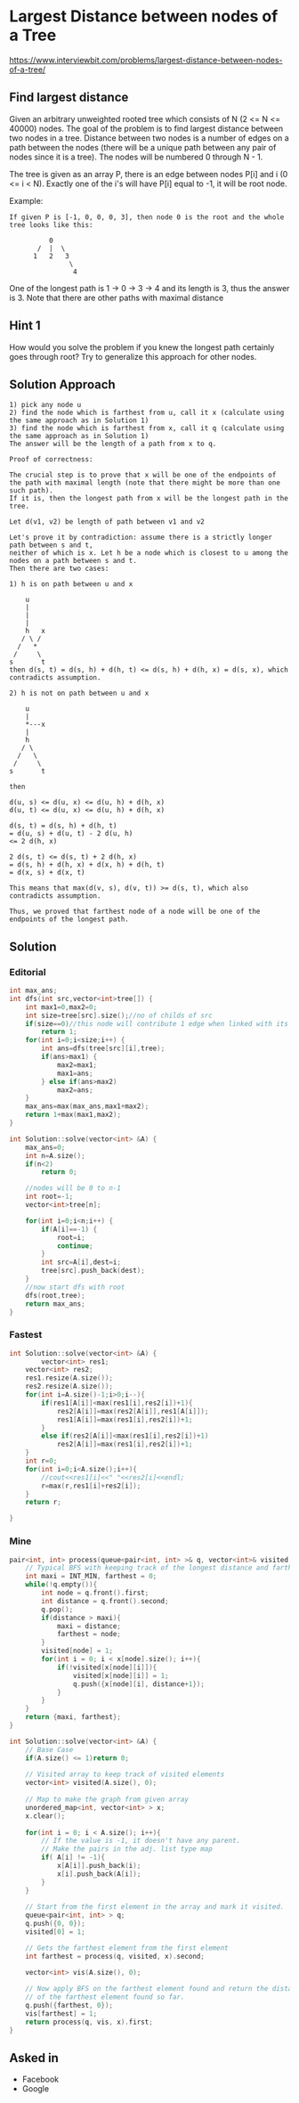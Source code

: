 # Largest Distance between nodes of a Tree

https://www.interviewbit.com/problems/largest-distance-between-nodes-of-a-tree/

## Find largest distance

Given an arbitrary unweighted rooted tree which consists of N (2 <= N <= 40000) nodes.
The goal of the problem is to find largest distance between two nodes in a tree.
Distance between two nodes is a number of edges on a path between the nodes
(there will be a unique path between any pair of nodes since it is a tree).
The nodes will be numbered 0 through N - 1.

The tree is given as an array P, there is an edge between nodes P[i] and i (0 <= i < N).
Exactly one of the i's will have P[i] equal to -1, it will be root node.

Example:

```
If given P is [-1, 0, 0, 0, 3], then node 0 is the root and the whole tree looks like this:

          0
       /  |  \
      1   2   3
               \
                4  
```
One of the longest path is 1 -> 0 -> 3 -> 4 and its length is 3, thus the answer is 3.
Note that there are other paths with maximal distance

## Hint 1

How would you solve the problem if you knew the longest path certainly goes through root? Try to generalize this approach for other nodes.

## Solution Approach
```
1) pick any node u
2) find the node which is farthest from u, call it x (calculate using the same approach as in Solution 1)
3) find the node which is farthest from x, call it q (calculate using the same approach as in Solution 1)
The answer will be the length of a path from x to q.

Proof of correctness:

The crucial step is to prove that x will be one of the endpoints of
the path with maximal length (note that there might be more than one such path).
If it is, then the longest path from x will be the longest path in the tree.

Let d(v1, v2) be length of path between v1 and v2

Let's prove it by contradiction: assume there is a strictly longer path between s and t,
neither of which is x. Let h be a node which is closest to u among the nodes on a path between s and t.
Then there are two cases:

1) h is on path between u and x

    u
    |
    |
    |
    h   x
   / \ /
  /   *
 /     \
s       t 
then d(s, t) = d(s, h) + d(h, t) <= d(s, h) + d(h, x) = d(s, x), which contradicts assumption.

2) h is not on path between u and x

    u
    |
    *---x
    |
    h
   / \
  /   \
 /     \
s       t

then

d(u, s) <= d(u, x) <= d(u, h) + d(h, x)
d(u, t) <= d(u, x) <= d(u, h) + d(h, x)

d(s, t) = d(s, h) + d(h, t)
= d(u, s) + d(u, t) - 2 d(u, h)
<= 2 d(h, x)

2 d(s, t) <= d(s, t) + 2 d(h, x)
= d(s, h) + d(h, x) + d(x, h) + d(h, t)
= d(x, s) + d(x, t)

This means that max(d(v, s), d(v, t)) >= d(s, t), which also contradicts assumption.

Thus, we proved that farthest node of a node will be one of the endpoints of the longest path.
```

## Solution

### Editorial
```cpp
int max_ans;
int dfs(int src,vector<int>tree[]) {
    int max1=0,max2=0;
    int size=tree[src].size();//no of childs of src
    if(size==0)//this node will contribute 1 edge when linked with its parent
        return 1;
    for(int i=0;i<size;i++) {
        int ans=dfs(tree[src][i],tree);
        if(ans>max1) {
            max2=max1;
            max1=ans;
        } else if(ans>max2)
            max2=ans;
    }
    max_ans=max(max_ans,max1+max2);
    return 1+max(max1,max2);
}

int Solution::solve(vector<int> &A) {
    max_ans=0;
    int n=A.size();
    if(n<2)
        return 0;

    //nodes will be 0 to n-1
    int root=-1;
    vector<int>tree[n];

    for(int i=0;i<n;i++) {
        if(A[i]==-1) {
            root=i;
            continue;
        }
        int src=A[i],dest=i;
        tree[src].push_back(dest);
    }
    //now start dfs with root
    dfs(root,tree);
    return max_ans;
}

```

### Fastest

```cpp
int Solution::solve(vector<int> &A) {
        vector<int> res1;
    vector<int> res2;
    res1.resize(A.size());
    res2.resize(A.size());
    for(int i=A.size()-1;i>0;i--){
        if(res1[A[i]]<max(res1[i],res2[i])+1){
            res2[A[i]]=max(res2[A[i]],res1[A[i]]);
            res1[A[i]]=max(res1[i],res2[i])+1;
        }
        else if(res2[A[i]]<max(res1[i],res2[i])+1)
            res2[A[i]]=max(res1[i],res2[i])+1;
    }
    int r=0;
    for(int i=0;i<A.size();i++){
        //cout<<res1[i]<<" "<<res2[i]<<endl;
        r=max(r,res1[i]+res2[i]);
    }
    return r;

}
```

### Mine

```cpp
pair<int, int> process(queue<pair<int, int> >& q, vector<int>& visited, unordered_map<int, vector<int> >& x){
    // Typical BFS with keeping track of the longest distance and farthest element.
    int maxi = INT_MIN, farthest = 0;
    while(!q.empty()){
        int node = q.front().first;
        int distance = q.front().second;
        q.pop();
        if(distance > maxi){
            maxi = distance;
            farthest = node;
        }
        visited[node] = 1;
        for(int i = 0; i < x[node].size(); i++){
            if(!visited[x[node][i]]){
                visited[x[node][i]] = 1;
                q.push({x[node][i], distance+1});
            }
        }
    }
    return {maxi, farthest};
}

int Solution::solve(vector<int> &A) {
    // Base Case
    if(A.size() <= 1)return 0;
    
    // Visited array to keep track of visited elements
    vector<int> visited(A.size(), 0);
    
    // Map to make the graph from given array
    unordered_map<int, vector<int> > x;
    x.clear();
    
    for(int i = 0; i < A.size(); i++){
        // If the value is -1, it doesn't have any parent.
        // Make the pairs in the adj. list type map
        if( A[i] != -1){
            x[A[i]].push_back(i);
            x[i].push_back(A[i]);
        }
    }
    
    // Start from the first element in the array and mark it visited.
    queue<pair<int, int> > q;
    q.push({0, 0});
    visited[0] = 1;

    // Gets the farthest element from the first element
    int farthest = process(q, visited, x).second;

    vector<int> vis(A.size(), 0);
    
    // Now apply BFS on the farthest element found and return the distance
    // of the farthest element found so far.
    q.push({farthest, 0});
    vis[farthest] = 1;
    return process(q, vis, x).first;
}

```

## Asked in

* Facebook
* Google
